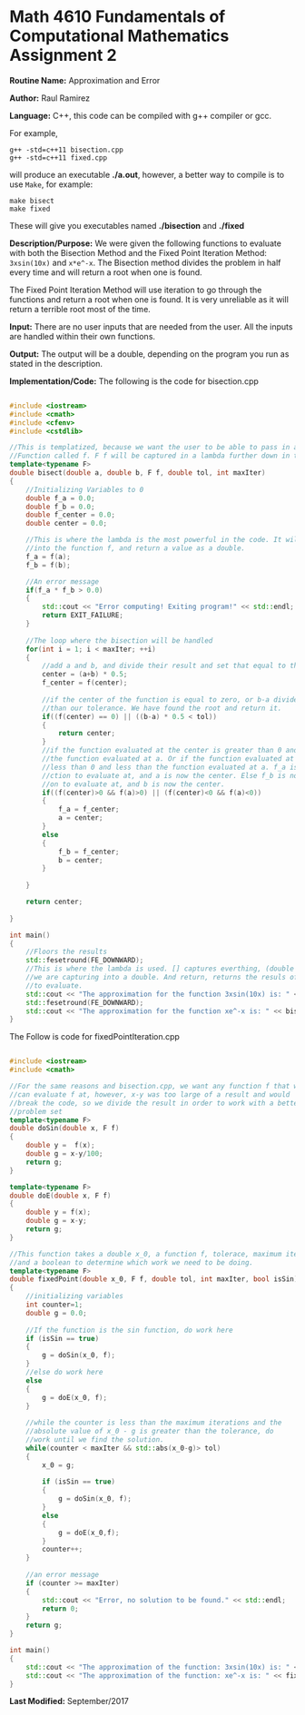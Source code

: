 # Math 4610 Fundamentals of Computational Mathematics Assignment 2

**Routine Name:**           Approximation and Error

**Author:** Raul Ramirez

**Language:** C++, this code can be compiled with g++ compiler or gcc.

For example,

    g++ -std=c++11 bisection.cpp
	g++ -std=c++11 fixed.cpp

will produce an executable **./a.out**, however, a better way to compile is to use `Make`, for example:

    make bisect
	make fixed

These will give you executables named **./bisection** and **./fixed**

**Description/Purpose:** We were given the following functions to evaluate with both the Bisection Method and the Fixed Point Iteration Method: `3xsin(10x)` and `x*e^-x`. The Bisection method divides the problem in half every time and will return a root when one is found. 

The Fixed Point Iteration Method will use iteration to go through the functions and return a root when one is found. It is very unreliable as it will return a terrible root most of the time. 

**Input:** There are no user inputs that are needed from the user. All the inputs are handled within their own functions.

**Output:** The output will be a double, depending on the program you run as stated in the description.

**Implementation/Code:** The following is the code for bisection.cpp

```cpp

#include <iostream>
#include <cmath>
#include <cfenv>
#include <cstdlib>

//This is templatized, because we want the user to be able to pass in any arbitrary
//Function called f. F f will be captured in a lambda further down in the code.
template<typename F>
double bisect(double a, double b, F f, double tol, int maxIter)
{
	//Initializing Variables to 0	
	double f_a = 0.0;
	double f_b = 0.0;
	double f_center = 0.0;
	double center = 0.0;

	//This is where the lambda is the most powerful in the code. It will pass a
	//into the function f, and return a value as a double.
	f_a = f(a);
	f_b = f(b);

	//An error message
	if(f_a * f_b > 0.0)
	{
		std::cout << "Error computing! Exiting program!" << std::endl;
		return EXIT_FAILURE;
	}
	
	//The loop where the bisection will be handled
	for(int i = 1; i < maxIter; ++i)
	{
		//add a and b, and divide their result and set that equal to the center.
		center = (a+b) * 0.5;
		f_center = f(center);
		
		//if the center of the function is equal to zero, or b-a divided in half is less
		//than our tolerance. We have found the root and return it.
		if((f(center) == 0) || ((b-a) * 0.5 < tol))
		{
			return center;
		}
		//if the function evaluated at the center is greater than 0 and greater than 
		//the function evaluated at a. Or if the function evaluated at the center is 
		//less than 0 and less than the function evaluated at a. f_a is now the fun-
		//ction to evaluate at, and a is now the center. Else f_b is now the functi-
		//on to evaluate at, and b is now the center. 
		if((f(center)>0 && f(a)>0) || (f(center)<0 && f(a)<0))
		{
			f_a = f_center;
			a = center;
		}
		else
		{
			f_b = f_center;
			b = center;
		}
	
	}

	return center;
	
}

int main()
{
	//Floors the results
	std::fesetround(FE_DOWNWARD);
	//This is where the lambda is used. [] captures everthing, (double x) casts the variable
	//we are capturing into a double. And return, returns the resuls of the function we want
	//to evaluate.
	std::cout << "The approximation for the function 3xsin(10x) is: " << bisect(1.0,7.0, [](double x){return (((3*x)*(std::sin(10*x))));}, .00000001, 1000000) << std::endl;
	std::fesetround(FE_DOWNWARD);
	std::cout << "The approximation for the function xe^-x is: " << bisect(-100.0, 100.0, [](double x){return ((x*std::exp(-x)));}, .00000001, 1000000) << std::endl;
}

```

The Follow is code for fixedPointIteration.cpp

```cpp

#include <iostream>
#include <cmath>

//For the same reasons and bisection.cpp, we want any function f that we 
//can evaluate f at, however, x-y was too large of a result and would 
//break the code, so we divide the result in order to work with a better
//problem set
template<typename F>
double doSin(double x, F f)
{
	double y = 	f(x);
	double g = x-y/100;
	return g;
}

template<typename F>
double doE(double x, F f)
{
	double y = f(x);
	double g = x-y;
	return g;
}

//This function takes a double x_0, a function f, tolerace, maximum iterations
//and a boolean to determine which work we need to be doing.
template<typename F>
double fixedPoint(double x_0, F f, double tol, int maxIter, bool isSin)
{
	//initializing variables
	int counter=1;
	double g = 0.0;
	
	//If the function is the sin function, do work here
	if (isSin == true)
	{
		g = doSin(x_0, f);
	}
	//else do work here
	else
	{
		g = doE(x_0, f);
	}
	
	//while the counter is less than the maximum iterations and the
	//absolute value of x_0 - g is greater than the tolerance, do
	//work until we find the solution.
	while(counter < maxIter && std::abs(x_0-g)> tol)
	{
		x_0 = g;
		
		if (isSin == true)
		{
			g = doSin(x_0, f);
		}
		else
		{
			g = doE(x_0,f);
		}
		counter++;
	}
	
	//an error message
	if (counter >= maxIter)
	{
		std::cout << "Error, no solution to be found." << std::endl;
		return 0;
	}
	return g;
}

int main()
{
	std::cout << "The approximation of the function: 3xsin(10x) is: " << fixedPoint(1, [](double x){return(((3*x)*(std::sin(10*x))));}, .000001, 10000, true) << std::endl;
	std::cout << "The approximation of the function: xe^-x is: " << fixedPoint(1, [](double x){return((x*std::exp(-x)));}, .000001, 10000, false) << std::endl;
}


```


**Last Modified:** September/2017
